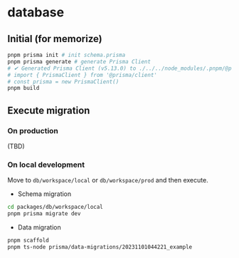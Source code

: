 # database

## Initial (for memorize)

```sh
pnpm prisma init # init schema.prisma
pnpm prisma generate # generate Prisma Client
# ✔ Generated Prisma Client (v5.13.0) to ./../../node_modules/.pnpm/@prisma+client@5.13.0_prisma@5.13.0/node_modules/@prisma/client in 42ms
# import { PrismaClient } from '@prisma/client'
# const prisma = new PrismaClient()
pnpm build
```

## Execute migration

### On production

(TBD)

### On local development

Move to `db/workspace/local` or `db/workspace/prod` and then execute.

- Schema migration

```sh
cd packages/db/workspace/local
pnpm prisma migrate dev
```

- Data migration

```sh
pnpm scaffold
pnpm ts-node prisma/data-migrations/20231101044221_example
```

